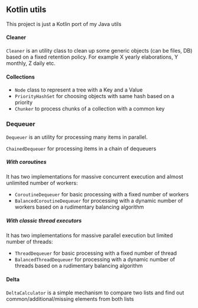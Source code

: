 ## Kotlin utils

This project is just a Kotlin port of my Java utils

#### Cleaner

`Cleaner` is an utility class to clean up some generic objects (can be files, DB) based on a fixed retention policy.
For example X yearly elaborations, Y monthly, Z daily etc.

#### Collections

* `Node` class to represent a tree with a Key and a Value
* `PriorityHashSet` for choosing objects with same hash based on a priority
* `Chunker` to process chunks of a collection with a common key

### Dequeuer
`Dequeuer` is an utility for processing many items in parallel.

`ChainedDequeuer` for processing items in a chain of dequeuers

##### With coroutines
It has two implementations for massive concurrent execution and almost unlimited number of workers:
* `CoroutineDequeuer` for basic processing with a fixed number of workers
* `BalancedCoroutineDequeuer` for processing with a dynamic number of workers based on a rudimentary balancing algorithm

##### With classic thread executors
It has two implementations for massive parallel execution but limited number of threads:
* `ThreadDequeuer` for basic processing with a fixed number of thread
* `BalancedThreadDequeuer` for processing with a dynamic number of threads based on a rudimentary balancing algorithm

#### Delta

`DeltaCalculator` is a simple mechanism to compare two lists and find out common/additional/missing elements from both lists
